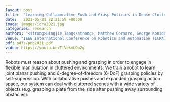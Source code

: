 ```yaml
---
layout: post
title:  "Learning Collaborative Push and Grasp Policies in Dense Clutter"
date:   2021-05-21 22:21:59 +00:00
image: images/icra2021.jpg
categories: research
authors: "<strong>Bingjie Tang</strong>, Matthew Corsaro, George Konidaris, Stefanos Nikolaidis, Stefanie Tellex"
venue: "IEEE International Conference on Robotics and Automation (ICRA), 2021."
pdf: pdfs/png2021.pdf
video: https://youtu.be/TlVekmLOo2g
---
```

Robots must reason about pushing and grasping in order to engage in flexible manipulation in cluttered environments. We train a robot to learn joint planar pushing and 6-degree-of-freedom (6-DoF) grasping policies by self-supervision. With collaborative pushes and expanded grasping action space, our system can deal with cluttered scenes with a wide variety of objects (e.g. grasping a plate from the side after pushing away surrounding obstacles).